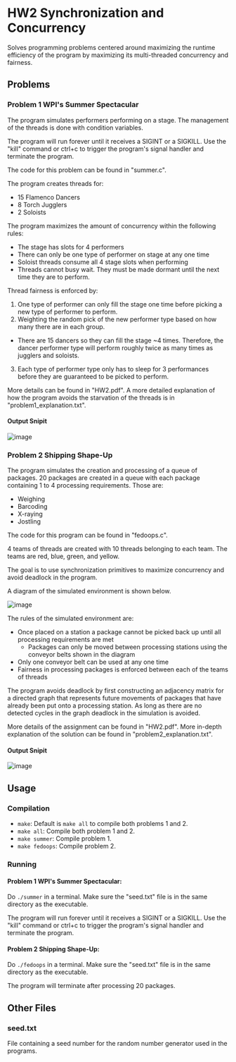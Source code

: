 # HW2 Synchronization and Concurrency

Solves programming problems centered around maximizing the runtime efficiency of the program by maximizing its multi-threaded concurrency and fairness.

## Problems

### Problem 1 WPI's Summer Spectacular

The program simulates performers performing on a stage. The management of the threads is done with condition variables.

The program will run forever until it receives a SIGINT or a SIGKILL.
Use the "kill" command or ctrl+c to trigger the program's signal handler and
terminate the program.

The code for this problem can be found in "summer.c".

The program creates threads for:
- 15 Flamenco Dancers
- 8 Torch Jugglers
- 2 Soloists

The program maximizes the amount of concurrency within the following rules:
- The stage has slots for 4 performers
- There can only be one type of performer on stage at any one time
- Soloist threads consume all 4 stage slots when performing
- Threads cannot busy wait. They must be made dormant until the next time they are to perform.

Thread fairness is enforced by:
1. One type of performer can only fill the stage one time before picking a new type of performer to perform.
2. Weighting the random pick of the new performer type based on how many there are in each group.
  - There are 15 dancers so they can fill the stage ~4 times. Therefore, the dancer performer type will perform roughly twice as many times as jugglers and soloists.
3. Each type of performer type only has to sleep for 3 performances before they are guaranteed to be picked to perform.

More details can be found in "HW2.pdf".
A more detailed explanation of how the program avoids the starvation of the threads is in "problem1_explanation.txt".

#### Output Snipit

![image](https://user-images.githubusercontent.com/32044950/120704898-27103480-c485-11eb-9e3e-08d941414ccc.png)

### Problem 2 Shipping Shape-Up

The program simulates the creation and processing of a queue of packages. 20 packages are created in a queue with each package containing 1 to 4 processing requirements.
Those are: 
- Weighing
- Barcoding
- X-raying
- Jostling

The code for this program can be found in "fedoops.c".

4 teams of threads are created with 10 threads belonging to each team. The teams are red, blue, green, and yellow.

The goal is to use synchronization primitives to maximize concurrency and avoid deadlock in the program.

A diagram of the simulated environment is shown below.

![image](https://user-images.githubusercontent.com/32044950/120705799-43f93780-c486-11eb-8b9d-f0638febcad7.png)

The rules of the simulated environment are:
- Once placed on a station a package cannot be picked back up until all processing requirements are met
  - Packages can only be moved between processing stations using the conveyor belts shown in the diagram
- Only one conveyor belt can be used at any one time
- Fairness in processing packages is enforced between each of the teams of threads

The program avoids deadlock by first constructing an adjacency matrix for a
directed graph that represents future movements of packages that have already
been put onto a processing station. As long as there are no detected cycles in the graph
deadlock in the simulation is avoided.

More details of the assignment can be found in "HW2.pdf".
More in-depth explanation of the solution can be found in "problem2_explanation.txt".

#### Output Snipit

![image](https://user-images.githubusercontent.com/32044950/120707995-fe8a3980-c488-11eb-8d29-938cfc5f61f5.png)

## Usage

### Compilation
- `make`: Default is `make all` to compile both problems 1 and 2.
- `make all`: Compile both problem 1 and 2.
- `make summer`: Compile problem 1.
- `make fedoops`: Compile problem 2.

### Running
#### Problem 1 WPI's Summer Spectacular:
Do `./summer` in a terminal.
Make sure the "seed.txt" file is in the same directory as the executable.

The program will run forever until it receives a SIGINT or a SIGKILL.
Use the "kill" command or ctrl+c to trigger the program's signal handler and
terminate the program.

#### Problem 2 Shipping Shape-Up:
Do `./fedoops` in a terminal.
Make sure the "seed.txt" file is in the same directory as the executable.

The program will terminate after processing 20 packages.

## Other Files

### seed.txt
File containing a seed number for the random number generator used in the programs.

